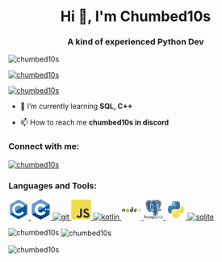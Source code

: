 <h1 align="center">Hi 👋, I'm Chumbed10s</h1>
<h3 align="center">A kind of experienced Python Dev</h3>

<p align="left"> <img src="https://komarev.com/ghpvc/?username=chumbed10s&label=Profile%20views&color=0e75b6&style=flat" alt="chumbed10s" /> </p>

<p align="left"> <a href="https://github.com/ryo-ma/github-profile-trophy"><img src="https://github-profile-trophy.vercel.app/?username=chumbed10s" alt="chumbed10s" /></a> </p>

<p align="left"> <a href="https://twitter.com/chumbed10s" target="blank"><img src="https://img.shields.io/twitter/follow/chumbed10s?logo=twitter&style=for-the-badge" alt="chumbed10s" /></a> </p>

- 🌱 I’m currently learning **SQL, C++**

- 📫 How to reach me **chumbed10s in discord**

<h3 align="left">Connect with me:</h3>
<p align="left">
<a href="https://twitter.com/chumbed10s" target="blank"><img align="center" src="https://raw.githubusercontent.com/rahuldkjain/github-profile-readme-generator/master/src/images/icons/Social/twitter.svg" alt="chumbed10s" height="30" width="40" /></a>
</p>

<h3 align="left">Languages and Tools:</h3>
<p align="left"> <a href="https://www.cprogramming.com/" target="_blank" rel="noreferrer"> <img src="https://raw.githubusercontent.com/devicons/devicon/master/icons/c/c-original.svg" alt="c" width="40" height="40"/> </a> <a href="https://www.w3schools.com/cpp/" target="_blank" rel="noreferrer"> <img src="https://raw.githubusercontent.com/devicons/devicon/master/icons/cplusplus/cplusplus-original.svg" alt="cplusplus" width="40" height="40"/> </a> <a href="https://git-scm.com/" target="_blank" rel="noreferrer"> <img src="https://www.vectorlogo.zone/logos/git-scm/git-scm-icon.svg" alt="git" width="40" height="40"/> </a> <a href="https://developer.mozilla.org/en-US/docs/Web/JavaScript" target="_blank" rel="noreferrer"> <img src="https://raw.githubusercontent.com/devicons/devicon/master/icons/javascript/javascript-original.svg" alt="javascript" width="40" height="40"/> </a> <a href="https://kotlinlang.org" target="_blank" rel="noreferrer"> <img src="https://www.vectorlogo.zone/logos/kotlinlang/kotlinlang-icon.svg" alt="kotlin" width="40" height="40"/> </a> <a href="https://nodejs.org" target="_blank" rel="noreferrer"> <img src="https://raw.githubusercontent.com/devicons/devicon/master/icons/nodejs/nodejs-original-wordmark.svg" alt="nodejs" width="40" height="40"/> </a> <a href="https://www.postgresql.org" target="_blank" rel="noreferrer"> <img src="https://raw.githubusercontent.com/devicons/devicon/master/icons/postgresql/postgresql-original-wordmark.svg" alt="postgresql" width="40" height="40"/> </a> <a href="https://www.python.org" target="_blank" rel="noreferrer"> <img src="https://raw.githubusercontent.com/devicons/devicon/master/icons/python/python-original.svg" alt="python" width="40" height="40"/> </a> <a href="https://www.sqlite.org/" target="_blank" rel="noreferrer"> <img src="https://www.vectorlogo.zone/logos/sqlite/sqlite-icon.svg" alt="sqlite" width="40" height="40"/> </a> </p>

<p><img align="left" src="https://github-readme-stats.vercel.app/api/top-langs?username=chumbed10s&show_icons=true&locale=en&layout=compact" alt="chumbed10s" /></p>

<p>&nbsp;<img align="center" src="https://github-readme-stats.vercel.app/api?username=chumbed10s&show_icons=true&locale=en" alt="chumbed10s" /></p>

<p><img align="center" src="https://github-readme-streak-stats.herokuapp.com/?user=chumbed10s&" alt="chumbed10s" /></p>


<!---
chumbed10s/chumbed10s is a ✨ special ✨ repository because its `README.md` (this file) appears on your GitHub profile.
You can click the Preview link to take a look at your changes.
--->
